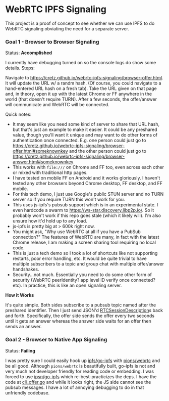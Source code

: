 # WebRTC IPFS Signaling

This project is a proof of concept to see whether we can use IPFS to do WebRTC signaling obviating the need for a
separate server.

### Goal 1 - Browser to Browser Signaling

Status: **Accomplished**

I currently have debugging turned on so the console logs do show some details. Steps:

Navigate to https://cretz.github.io/webrtc-ipfs-signaling/browser-offer.html. It will update the URL w/ a randm hash.
(Of course, you could navigate to a hand-entered URL hash on a fresh tab). Take the URL given on that page and, in
theory, open it up with the latest Chrome or FF anywhere in the world (that doesn't require TURN). After a few seconds,
the offer/answer will communicate and WebRTC will be connected.

Quick notes:

* It may seem like you need some kind of server to share that URL hash, but that's just an example to make it easier. It
  could be any preshared value, though you'll want it unique and may want to do other forms of authentication once
  connected. E.g. one person could just go to
  https://cretz.github.io/webrtc-ipfs-signaling/browser-offer.html#someknownkey and the other person could just go to
  https://cretz.github.io/webrtc-ipfs-signaling/browser-answer.html#someknownkey
* This works with `file:///` on Chrome and FF too, even across each other or mixed with traditional http pages.
* I have tested on mobile FF on Android and it works gloriously. I haven't tested any other browsers beyond Chrome
  desktop, FF desktop, and FF mobile.
* For this tech demo, I just use Google's public STUN server and no TURN server so if you require TURN this won't work
  for you.
* This uses js-ipfs's pubsub support which is in an experimental state. I even hardcode a swarm to
  https://ws-star.discovery.libp2p.io/. So it probably won't work if this repo goes stale (which it likely will). I'm
  also unsure how it'd hold up to any load.
* js-ipfs is pretty big at > 600k right now.
* You might ask, "Why use WebRTC at all if you have a PubSub connection?" The features of WebRTC are many, in fact with
  the latest Chrome release, I am making a screen sharing tool requiring no local code.
* This is just a tech demo so I took a lot of shortcuts like not supporting restarts, poor error handling, etc. It would
  be quite trivial to have multiple subscribers to a topic and group chat with multiple offer/answer handshakes.
* Security...not much. Essentially you need to do some other form of security (WebRTC peerIdentity? app level ID verify
  once connected? etc). In practice, this is like an open signaling server.

**How it Works**

It's quite simple. Both sides subscribe to a pubsub topic named after the preshared identifier. Then I just send JSON'd
[RTCSessionDescription](https://developer.mozilla.org/en-US/docs/Web/API/RTCSessionDescription)s back and forth.
Specifically, the offer side sends the offer every two seconds until it gets an answer whereas the answer side waits for
an offer then sends an answer.

### Goal 2 - Browser to Native App Signaling

Status: **Failing**

I was pretty sure I could easily hook up [ipfs/go-ipfs](https://github.com/ipfs/go-ipfs) with
[pions/webrtc](https://github.com/pions/webrtc) and be all good. Although `pions/webrtc` is beautifully built, go-ipfs
is not and very much not developer friendly for reading code or embedding. I was forced to use
[ipsn/go-ipfs](https://github.com/ipsn/go-ipfs) which re-best-practicizes the deps. I have the code at
[cli_offer.go](cli_offer.go) and while it looks right, the JS side cannot see the pubsub messages. I have a lot of
annoying debugging to do in that unfriendly codebase.